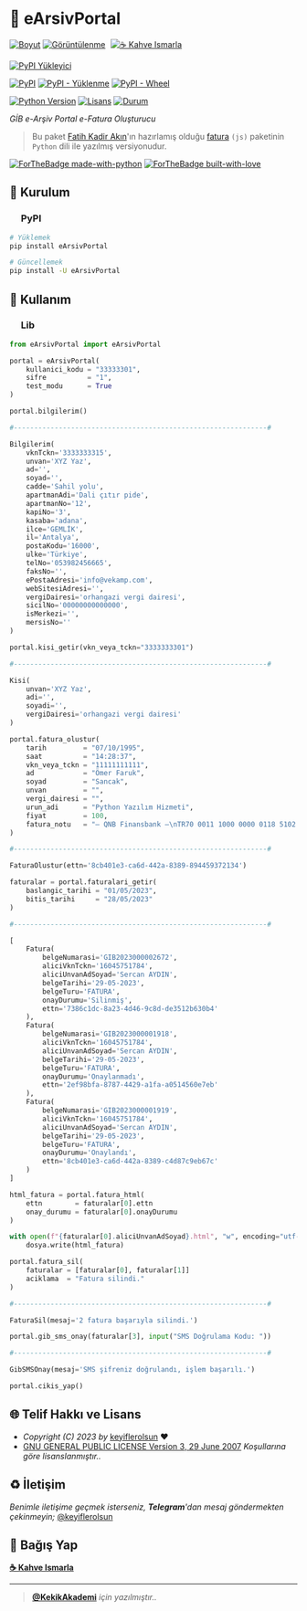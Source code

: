 # 🧾 eArsivPortal

[![Boyut](https://img.shields.io/github/repo-size/keyiflerolsun/eArsivPortal?logo=git&logoColor=white&label=Boyut)](#)
[![Görüntülenme](https://hits.seeyoufarm.com/api/count/incr/badge.svg?url=https://github.com/keyiflerolsun/eArsivPortal&title=Görüntülenme)](#)
<a href="https://KekikAkademi.org/Kahve" target="_blank"><img src="https://img.shields.io/badge/☕️-Kahve Ismarla-ffdd00" title="☕️ Kahve Ismarla" style="padding-left:5px;"></a>

[![PyPI Yükleyici](https://img.shields.io/github/actions/workflow/status/keyiflerolsun/eArsivPortal/PyPI.yml?label=PyPI%20Y%C3%BCkleyici&logo=github)](https://github.com/keyiflerolsun/eArsivPortal/actions/workflows/PyPI.yml)

[![PyPI](https://img.shields.io/pypi/v/eArsivPortal?logo=pypi&logoColor=white&label=PyPI)](https://pypi.org/project/eArsivPortal)
[![PyPI - Yüklenme](https://img.shields.io/pypi/dm/eArsivPortal?logo=pypi&logoColor=white&label=Yüklenme)](https://pypi.org/project/eArsivPortal)
[![PyPI - Wheel](https://img.shields.io/pypi/wheel/eArsivPortal?logo=pypi&logoColor=white&label=Wheel)](https://pypi.org/project/eArsivPortal)

[![Python Version](https://img.shields.io/pypi/pyversions/eArsivPortal?logo=python&logoColor=white&label=Python)](#)
[![Lisans](https://img.shields.io/pypi/l/eArsivPortal?logo=gnu&logoColor=white&label=Lisans)](#)
[![Durum](https://img.shields.io/pypi/status/eArsivPortal?logo=windowsterminal&logoColor=white&label=Durum)](#)

*GİB e-Arşiv Portal e-Fatura Oluşturucu*

> Bu paket [Fatih Kadir Akın](https://github.com/f)'ın hazırlamış olduğu [fatura](https://github.com/f/fatura) `(js)` paketinin `Python` dili ile yazılmış versiyonudur.

[![ForTheBadge made-with-python](https://ForTheBadge.com/images/badges/made-with-python.svg)](https://www.python.org/)
[![ForTheBadge built-with-love](https://ForTheBadge.com/images/badges/built-with-love.svg)](https://GitHub.com/keyiflerolsun/)

## 🚀 Kurulum

### <a href="#"><img width="16" src="https://raw.githubusercontent.com/keyiflerolsun/eArsivPortal/main/.github/icons/pypi.svg"></a> PyPI

```bash
# Yüklemek
pip install eArsivPortal

# Güncellemek
pip install -U eArsivPortal
```

## 📝 Kullanım

### <a href="#"><img width="16" src="https://raw.githubusercontent.com/keyiflerolsun/eArsivPortal/main/.github/icons/python.svg"></a> Lib

```python
from eArsivPortal import eArsivPortal

portal = eArsivPortal(
    kullanici_kodu = "33333301",
    sifre          = "1",
    test_modu      = True
)
```

```python
portal.bilgilerim()

#--------------------------------------------------------------#

Bilgilerim(
    vknTckn='3333333315',
    unvan='XYZ Yaz',
    ad='',
    soyad='',
    cadde='Sahil yolu',
    apartmanAdi='Dali çıtır pide',
    apartmanNo='12',
    kapiNo='3',
    kasaba='adana',
    ilce='GEMLİK',
    il='Antalya',
    postaKodu='16000',
    ulke='Türkiye',
    telNo='053982456665',
    faksNo='',
    ePostaAdresi='info@vekamp.com',
    webSitesiAdresi='',
    vergiDairesi='orhangazi vergi dairesi',
    sicilNo='00000000000000',
    isMerkezi='',
    mersisNo=''
)
```

```python
portal.kisi_getir(vkn_veya_tckn="3333333301")

#--------------------------------------------------------------#

Kisi(
    unvan='XYZ Yaz',
    adi='',
    soyadi='',
    vergiDairesi='orhangazi vergi dairesi'
)
```

```python
portal.fatura_olustur(
    tarih         = "07/10/1995",
    saat          = "14:28:37",
    vkn_veya_tckn = "11111111111",
    ad            = "Ömer Faruk",
    soyad         = "Sancak",
    unvan         = "",
    vergi_dairesi = "",
    urun_adi      = "Python Yazılım Hizmeti",
    fiyat         = 100,
    fatura_notu   = "— QNB Finansbank —\nTR70 0011 1000 0000 0118 5102 59\nÖmer Faruk Sancak"
)

#--------------------------------------------------------------#

FaturaOlustur(ettn='8cb401e3-ca6d-442a-8389-894459372134')
```

```python
faturalar = portal.faturalari_getir(
    baslangic_tarihi = "01/05/2023",
    bitis_tarihi     = "28/05/2023"
)

#--------------------------------------------------------------#

[
    Fatura(
        belgeNumarasi='GIB2023000002672',
        aliciVknTckn='16045751784',
        aliciUnvanAdSoyad='Sercan AYDIN',
        belgeTarihi='29-05-2023',
        belgeTuru='FATURA',
        onayDurumu='Silinmiş',
        ettn='7386c1dc-8a23-4d46-9c8d-de3512b630b4'
    ),
    Fatura(
        belgeNumarasi='GIB2023000001918',
        aliciVknTckn='16045751784',
        aliciUnvanAdSoyad='Sercan AYDIN',
        belgeTarihi='29-05-2023',
        belgeTuru='FATURA',
        onayDurumu='Onaylanmadı',
        ettn='2ef98bfa-8787-4429-a1fa-a0514560e7eb'
    ),
    Fatura(
        belgeNumarasi='GIB2023000001919',
        aliciVknTckn='16045751784',
        aliciUnvanAdSoyad='Sercan AYDIN',
        belgeTarihi='29-05-2023',
        belgeTuru='FATURA',
        onayDurumu='Onaylandı',
        ettn='8cb401e3-ca6d-442a-8389-c4d87c9eb67c'
    )
]
```

```python
html_fatura = portal.fatura_html(
    ettn        = faturalar[0].ettn
    onay_durumu = faturalar[0].onayDurumu
)

with open(f"{faturalar[0].aliciUnvanAdSoyad}.html", "w", encoding="utf-8") as dosya:
    dosya.write(html_fatura)
```

```python
portal.fatura_sil(
    faturalar = [faturalar[0], faturalar[1]]
    aciklama  = "Fatura silindi."
)

#--------------------------------------------------------------#

FaturaSil(mesaj='2 fatura başarıyla silindi.')
```

```python
portal.gib_sms_onay(faturalar[3], input("SMS Doğrulama Kodu: "))

#--------------------------------------------------------------#

GibSMSOnay(mesaj='SMS şifreniz doğrulandı, işlem başarılı.')
```

```python
portal.cikis_yap()
```

## 🌐 Telif Hakkı ve Lisans

* *Copyright (C) 2023 by* [keyiflerolsun](https://github.com/keyiflerolsun) ❤️️
* [GNU GENERAL PUBLIC LICENSE Version 3, 29 June 2007](https://github.com/keyiflerolsun/eArsivPortal/blob/master/LICENSE) *Koşullarına göre lisanslanmıştır..*

## ♻️ İletişim

*Benimle iletişime geçmek isterseniz, **Telegram**'dan mesaj göndermekten çekinmeyin;* [@keyiflerolsun](https://t.me/KekikKahve)

## 💸 Bağış Yap

**[☕️ Kahve Ismarla](https://KekikAkademi.org/Kahve)**

***

> **[@KekikAkademi](https://t.me/KekikAkademi)** *için yazılmıştır..*